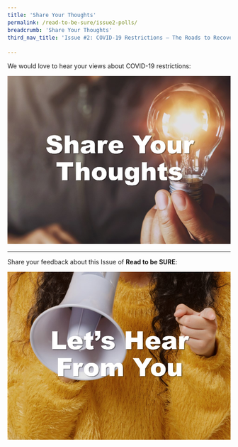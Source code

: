 ```yaml
---
title: 'Share Your Thoughts'
permalink: /read-to-be-sure/issue2-polls/
breadcrumb: 'Share Your Thoughts'
third_nav_title: 'Issue #2: COVID-19 Restrictions — The Roads to Recovery'

---
```


We would love to hear your views about COVID-19 restrictions:

<a href="https://forms.gle/ZuAp1CsG2mRdG6KM7"><img src="../images/rtbs2-share-your-thoughts.jpg" alt="Entry Poll"></a>



<hr>



Share your feedback about this Issue of **Read to be SURE**:

<a href="https://forms.gle/BfjqAq7KfiSHMXxk7"><img src="../images/rtbs2-lets-hear-from-you.jpg" alt="Exit Poll"></a>

